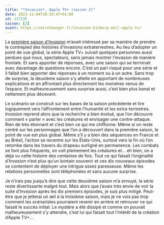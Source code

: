 ```yaml
---
title: "*Invasion*, Apple TV+ (saison 2)"
date: 2023-11-04T18:35:47+01:00
id: 127235 
saison: [2]
avant: https://voiretmanger.fr/invasion-kinberg-weil-apple-tv/
---
```


La [première saison d’*Invasion*](https://voiretmanger.fr/invasion-kinberg-weil-apple-tv/) m’avait intéressé par sa manière de prendre le contrepied des histoires d’invasions extraterrestres. Au lieu d’adopter un point de vue global, la série Apple TV+ suivait quelques personnes aussi perdues que nous, spectateurs, sans jamais montrer l’invasion de manière frontale. Et sans apporter de réponses, avec une saison qui se terminait avec davantage de questions encore. C’est un pari risqué pour une série et il fallait bien apporter des réponses à un moment ou à un autre. Sans trop de surprise, la deuxième saison s’y attelle en apportant de nombreuses explications et en affrontant plus directement les monstres venus de l’espace. Et malheureusement sans surprise aussi, c’est bien plus banal et nettement plus décevant.

Le scénario se construit sur les bases de la saison précédente et tire logiquement vers l’affrontement entre l’humanité et les extra-terrestres. *Invasion* reprend alors que la recherche a bien évolué, que l’on découvre comment « parler » avec les créatures et envisager une contre-attaque. Rien de très étonnant et c’est bien ce qui me chiffonne. Même si on reste centré sur les personnages que l’on a découvert dans la première saison, le point de vue est plus global. Même s’il y a bien des séquences en France et au Brésil, l’action se recentre sur les États-Unis, surtout vers la fin où l’on retombe dans les travers du drapeau surligné en permanence. Les combats se font plus fréquents, on voit pleinement les créatures et… eh bien, on a déjà vu cette histoire des centaines de fois. Tout ce qui faisait l’originalité d’*Invasion* n’est plus qu’un lointain souvenir et ces dix nouveaux épisodes se contentent de déployer une intrigue assez paresseuse. Même les relations personnelles sont téléphonées et sans aucune surprise. 

Je n’irais pas jusqu’à dire que cette deuxième saison m’a ennuyé, la série reste divertissante malgré tout. Mais alors que j’avais très envie de voir la suite d’*Invasion* après les dix premiers épisodes, je suis plus mitigé. Peut-être que je jetterai un œil à la troisième saison, mais je ne vois pas trop comment les scénaristes pourraient revenir en arrière et retrouver ce qui faisait le succès initial. Le mystère a été dissipé et comme on pouvait malheureusement s’y attendre, c’est lui qui faisait tout l’intérêt de la création d’Apple TV+…
